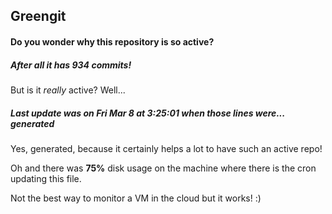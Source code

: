 ## Greengit

#### Do you wonder why this repository is so active?

##### After all it has 934 commits!

But is it *really* active? Well...

##### Last update was on Fri Mar 8 at 3:25:01 when those lines were... generated

Yes, generated, because it certainly helps a lot to have such an active repo!

Oh and there was **75%** disk usage on the machine
where there is the cron updating this file.

Not the best way to monitor a VM in the cloud but it works! :)

